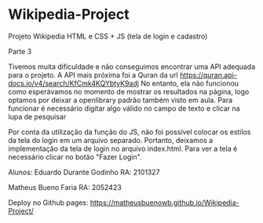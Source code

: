 # Wikipedia-Project
Projeto Wikipedia HTML e CSS + JS (tela de login e cadastro)

Parte 3

Tivemos muita dificuldade e não conseguimos encontrar uma API adequada para o projeto.
A API mais próxima foi a Quran da url https://quran.api-docs.io/v4/search/KfCmk4KQYbtyK9adj
No entanto, ela não funcionou como esperávamos no momento de mostrar os resultados na página,
logo optamos por deixar a openlibrary padrão também visto em aula. Para funcionar é necessário digitar algo válido no campo de texto e clicar na lupa de pesquisar

Por conta da utilização da função do JS, não foi possível colocar os estilos da tela do login em um arquivo separado.
Portanto, deixamos a implementação da tela de login no arquivo index.html.
Para ver a tela é necessário clicar no botão "Fazer Login".

Alunos:
Eduardo Durante Godinho RA: 2101327

Matheus Bueno Faria RA: 2052423

Deploy no Github pages: https://matheusbuenowb.github.io/Wikipedia-Project/
